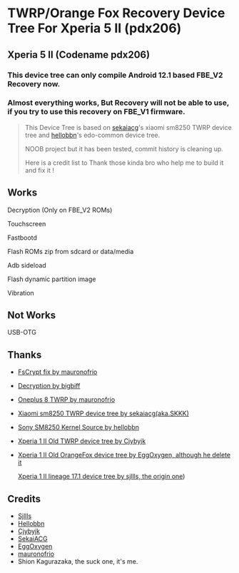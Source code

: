 # TWRP/Orange Fox Recovery Device Tree For Xperia 5 II (pdx206)

## Xperia 5 II (Codename pdx206)

### This device tree can only compile Android 12.1 based FBE_V2 Recovery now.

### Almost everything works, But Recovery will not be able to use, if you try to use this recovery on FBE_V1 firmware.

> This Device Tree is based on [sekaiacg](https://github.com/sekaiacg)'s xiaomi sm8250 TWRP device tree and  [hellobbn](https://github.com/hellobbn)'s edo-common device tree.
>
> NOOB project but it has been tested, commit history is cleaning up.
>
> Here is a credit list to Thank those kinda bro who help me to build it and fix it !

## Works

Decryption (Only on FBE_V2 ROMs)

Touchscreen

Fastbootd

Flash ROMs zip from sdcard or data/media

Adb sideload

Flash dynamic partition image

Vibration

## Not Works

USB-OTG

## Thanks

- [FsCrypt fix by mauronofrio](https://github.com/mauronofrio/android_bootable_recovery)

- [Decryption by bigbiff](https://github.com/bigbiff/android_bootable_recovery)

- [Oneplus 8 TWRP by mauronofrio](https://github.com/mauronofrio/android_device_oneplus_instantnoodle_TWRP)

- [Xiaomi sm8250 TWRP device tree by sekaiacg(aka.SKKK)](https://github.com/sekaiacg/android_device_xiaomi_umi_TWRP)

- [Sony SM8250 Kernel Source by hellobbn](https://github.com/hellobbn/android_kernel_sony_sm8250)

- [Xperia 1 II Old TWRP device tree by Cjybyjk](https://github.com/cjybyjk/sony_pdx203_twrp)

- [Xperia 1 II Old OrangeFox device tree by EggOxygen, although he delete it](https://github.com/ShirokaneShizuku/twrp_device_sony_pdx203)

  [Xperia 1 II lineage 17.1 device tree by sjllls, the origin one](https://github.com/sjllls/android_device_sony_pdx203))

## Credits

- [Sjllls](https://github.com/sjllls)
- [Hellobbn](https://github.com/hellobbn)
- [Cjybyjk](https://github.com/cjybyjk)
- [SekaiACG](https://github.com/sekaiacg)
- [EggOxygen](https://github.com/eggoxygen)
- [mauronofrio](https://github.com/mauronofrio)
- Shion Kagurazaka, the suck one, it's me.
